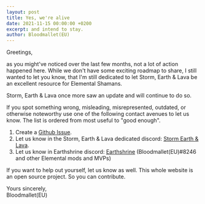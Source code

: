 ```yaml
---
layout: post
title: Yes, we're alive
date: 2021-11-15 00:00:00 +0200
excerpt: and intend to stay.
author: Bloodmallet(EU)
---
```

Greetings,

as you might've noticed over the last few months, not a lot of action happened here. While we don't have some exciting 
roadmap to share, I still wanted to let you know, that I'm still dedicated to let Storm, Earth & Lava be an excellent 
resource for Elemental Shamans.

Storm, Earth & Lava once more saw an update and will continue to do so.

If you spot something wrong, misleading, misrepresented, outdated, or otherwise noteworthy use one of the following 
contact avenues to let us know. The list is ordered from most useful to "good enough".
1. Create a [Github Issue](https://github.com/stormearthandlava/stormearthandlava.github.io/issues).
1. Let us know in the Storm, Earth & Lava dedicated discord: [Storm Earth & Lava](https://discord.gg/VA7wXVx).
1. Let us know in Earthshrine discord: [Earthshrine](https://discord.gg/earthshrine) (Bloodmallet(EU)#8246 and other 
    Elemental mods and MVPs)

If you want to help out yourself, let us know as well. This whole website is an open source project. So you can contribute.

Yours sincerely,<br/>
Bloodmallet(EU)
